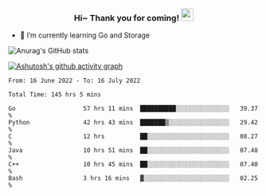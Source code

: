 <h3 align="center">
    Hi~ Thank you for coming!
    <img src="https://media.giphy.com/media/hvRJCLFzcasrR4ia7z/giphy.gif" width="25px">
</h3>

<!--
**pineapple-man/pineapple-man** is a ✨ _special_ ✨ repository because its `README.md` (this file) appears on your GitHub profile.

Here are some ideas to get you started:
- 🔭 I’m currently working on ...
- 🤔 I’m looking for help with ...
- 💬 Ask me about ...
- 📫 How to reach me: ...
- 😄 Pronouns: ...
- ⚡ Fun fact: 
- 👯 I’m looking to collaborate on kubernetes
-->
- 🌱 I’m currently learning Go and Storage


![Anurag's GitHub stats](https://github-readme-stats.vercel.app/api?username=pineapple-man&show_icons=true&theme=radical)


[![Ashutosh's github activity graph](https://activity-graph.herokuapp.com/graph?username=pineapple-man&bg_color=fffff0&color=708090&line=24292e&point=24292e&area=true&hide_border=true)](https://github.com/ashutosh00710/github-readme-activity-graph)

<!--START_SECTION:waka-->

```text
From: 16 June 2022 - To: 16 July 2022

Total Time: 145 hrs 5 mins

Go                   57 hrs 11 mins  ██████████░░░░░░░░░░░░░░░   39.37 %
Python               42 hrs 43 mins  ███████▒░░░░░░░░░░░░░░░░░   29.42 %
C                    12 hrs          ██░░░░░░░░░░░░░░░░░░░░░░░   08.27 %
Java                 10 hrs 51 mins  ██░░░░░░░░░░░░░░░░░░░░░░░   07.48 %
C++                  10 hrs 45 mins  ██░░░░░░░░░░░░░░░░░░░░░░░   07.40 %
Bash                 3 hrs 16 mins   ▓░░░░░░░░░░░░░░░░░░░░░░░░   02.25 %
```

<!--END_SECTION:waka-->
